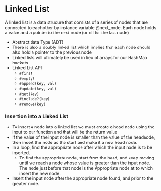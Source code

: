 # Linked List
A linked list is a data strucure that consists of a series of nodes that are connected to eachother by instance variable @next_node. Each node holds a value and a pointer to the next node (or nil for the last node)
* Abstract data Type (ADT)
* There is also a doubly linked list which implies that each node should also hold a pointer to the previous node
* Linked lists will ultimately be used in lieu of arrays for our HashMap buckets.
* Linked List API
  * `#first`
  * `#empty?`
  * `#append(key, val)`
  * `#update(key, val)`
  * `#get(key)`
  * `#include?(key)`
  * `#remove(key)`

### Insertion into a Linked List
  * To insert a node into a linked list we must create a head node using the input to our function and that will be the return value
  * If the value of the input node is smaller than the value of the headnode, then insert the node as the start and make it a new head node.
  * In a loop, find the appropriate node after which the input node is to be inserted.
    * To find the appropriate node, start from the head, and keep moving until we reach a node whose value is greater than the input node. The node just before that node is the Appropriate node at to which insert the new node.
  * Insert the input node after the appropriate node found, and prior to the greater node.
